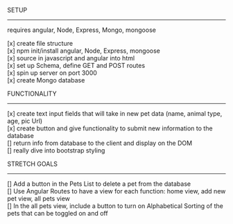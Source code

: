 SETUP
__________________________  
requires angular, Node, Express, Mongo, mongoose

[x] create file structure  
[x] npm init/install angular, Node, Express, mongoose  
[x] source in javascript and angular into html   
[x] set up Schema, define GET and POST routes  
[x] spin up server on port 3000  
[x] create Mongo database   



FUNCTIONALITY
_________________________________  

[x] create text input fields that will take in new pet data (name, animal type, age, pic Url)  
[x] create button and give functionality to submit new information to the database  
[] return info from database to the client and display on the DOM  
[] really dive into bootstrap styling  


STRETCH GOALS
______________________________________  
[] Add a button in the Pets List to delete a pet from the database   
[] Use Angular Routes to have a view for each function: home view, add new pet view, all pets view  
[]  In the all pets view, include a button to turn on Alphabetical Sorting of the pets that can be toggled on and off  

